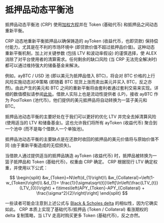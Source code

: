 # 抵押品动态平衡池

抵押品动态平衡池 \(CRP\) 使用[加权方程](https://docs.alexgo.io/v/cn/protocol/platform-architecture-that-supports-ecosystem-development)并在 Token \(基础代币\) 和抵押品之间动态重新平衡。

CRP 动态地重新平衡抵押品以确保铸造的 ayToken \(收益代币，也即贷款\) 保持偿付能力，尤其是在不利的市场环境中 \(即贷款价值不超过抵押品价值\)。这种动态重新平衡机制，加上对关键参数 \(包括 LTV 和波动率假设\) 的谨慎选择，使 ALEX 消除了对平台使用者的清算需求。任何剩余的缺口风险 \(当 CRP 无法完全解决时\) 都可以通过维持强大的储备基金来解决。 

例如，ayBTC / USD 池 \(即以美元为抵押品借入 BTC\)，将会对 BTC 价格的上行风险实施动态对冲策略 \(即随着 BTC 现货上涨而卖出美元并买入 BTC，反之亦然\)。由此产生的美元和 BTC 之间的重新平衡将由套利者通过套利交易来实现。详细的数值模拟请参阅[此处](https://docs.google.com/spreadsheets/d/1nSg6L30iedpk_rLhq3E7Zv8ct3Myb_D8oWmgJzwtwtw/edit?usp=sharing)。借款人实际上也是流动性提供者 \(LP\)，接收 ayBTC 作为 PoolToken \(池代币\)，他们提供的美元抵押品将自动转换为一篮子美元和 BTC。

抵押品池动态平衡的主要好处在于我们可以更好的优化 LTV 并完全去掉清算风险 \(使用适当的 LTV 和储备基金\)。这也允许我们将所有 ayToken \(收益代币\) 聚合到一个池中 \(而不是每个借款人一个单独池\)。

抵押品池动态平衡的主要缺点是在还款时收回的抵押品的美元价值将与原始价值不同 \(由于重新平衡造成的无偿损失\)。

当借款人通过提供适当的抵押品铸造 ayToken \(收益代币\) 时，抵押品被转换为一篮子抵押品和 Token \(基础代币\)，权重由 CRP 确定。 CRP 根据现行 LTV 确定权重，并使用以下公式：

$$
\begin{split}
&w_{Token}=N\left(d_{1}\right)\\
&w_{Collateral}=\left(1-w_{Token}\right)\\
&d_{1}= \frac{1}{\sigma\sqrt{t}}\left[\ln\left(\frac{LTV_{t}}{LTV_{0}}\right) + t\times\left(APY_{Token}-APY_{Collateral} + \frac{\sigma^2}{2}\right)\right]
\end{split}
$$

一些读者可能会注意到上述公式与 [Black & Scholes delta](https://en.wikipedia.org/wiki/Black–Scholes_model) 的相似性，因为它确实如此。 CRP 本质上实现了基础代币/抵押品 \(Token / Collat​​eral\) 看涨期权的 delta 复制策略，当 LTV 走高时购买更多 Token \(基础代币\)，反之亦然。


